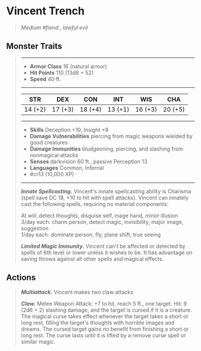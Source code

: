 # Vincent Trench
>*Medium #fiend , lawful evil*
## Monster Traits
>___
>- **Armor Class** 16 (natural armor)
>- **Hit Points** 110 (13d8 + 52)
>- **Speed** 40 ft.
>___
>|STR|DEX|CON|INT|WIS|CHA|
>|:---:|:---:|:---:|:---:|:---:|:---:|
>|14 (+2)|17 (+3)|18 (+4)|13 (+1)|16 (+3)|20 (+5)|
>___
>- **Skills** Deception +10, Insight +8
>- **Damage Vulnerabilities** piercing from magic weapons wielded by good creatures
>- **Damage Immunities** bludgeoning, piercing, and slashing from nonmagical attacks
>- **Senses** darkvision 60 ft., passive Perception 13
>- **Languages** Common, Infernal
>- #cr13 (10,000 XP)
>___
>***Innate Spellcasting.*** Vincent's innate spellcasting ability is Charisma (spell save DC 18, +10 to hit with spell attacks). Vincent can innately cast the following spells, requiring no material components:  
>
>At will: detect thoughts, disguise self, mage hand, minor illusion  
>3/day each: charm person, detect magic, invisibility, major image, suggestion  
>1/day each: dominate person, fly, plane shift, true seeing  
>
>
>***Limited Magic Immunity.*** Vincent can't be affected or detected by spells of 6th level or lower unless it wishes to be. It has advantage on saving throws against all other spells and magical effects.  
>
## Actions
>***Multiattack.*** Vincent makes two claw attacks  
>
>***Claw.*** Melee Weapon Attack: +7 to hit, reach 5 ft., one target. Hit: 9 (2d6 + 2) slashing damage, and the target is cursed if it is a creature. The magical curse takes effect whenever the target takes a short or long rest, filling the target's thoughts with horrible images and dreams. The cursed target gains no benefit from finishing a short or long rest. The curse lasts until it is lifted by a remove curse spell or similar magic.